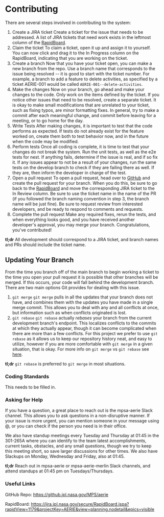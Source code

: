 # Contributing
There are several steps involved in contributing to the system:
  1. Create a JIRA ticket
        Create a ticket for the issue that needs to be addressed. A list of JIRA tickets that need work exists in the
        leftmost column of the
        [RapidBoard](https://jira.jpl.nasa.gov/secure/RapidBoard.jspa?rapidView=1179&projectKey=AERIE).
  2. Claim the ticket
        To claim a ticket, open it up and assign it to yourself. You can now click and drag it to the In Progress column
        on the RapidBoard, indicating that you are working on the ticket.
  3. Create a branch
       Now that you have your ticket open, you can make a new branch from the repo. Use a branch name that corresponds to
       the issue being resolved -- it is good to start with the ticket number. For example, a branch to add a feature to
       delete activities, as specified by a ticket AERIE-001 would be called `AERIE-001--delete-activities`.
  4. Make the changes
       Now on your branch, go ahead and make your changes to the code. Only work on the items defined by the ticket. If you
       notice other issues that need to be resolved, create a separate ticket. It is okay to make small modifications that
       are unrelated to your ticket, such as fixing typos, are minor formatting fixes. In general, try to make a commit
       after each meaningful change, and commit before leaving for a meeting, or to go home for the day.
  5. Write Tests
       After making changes, it is important to test that the code performs as expected. If tests do not already exist for
       the feature worked on, create them both to test behavior now, and in the future when the code may be modified.
  6. Perform tests
       Once all coding is complete, it is time to test that your changes do not break the system. Run the unit tests, as
       well as the e2e tests for nest. If anything fails, determine if the issue is real, and if so fix it. If any issues
       appear to not be a result of your changes, run the same tests on the develop branch to check if they are failing
       there as well. If they are, then inform the developer in charge of the test.
  7. Open a pull request
       To open a pull request, head over to [GitHub](https://github.jpl.nasa.gov/MPS/aerie) and create the pull request for
       your branch. When you do this, be sure to go back to the
       [RapidBoard](https://jira.jpl.nasa.gov/secure/RapidBoard.jspa?rapidView=1179&projectKey=AERIE) and move the
       corresponding JIRA ticket to the In Review column. Be sure to use the ticket name in the name of the PR
       (if you followed the branch naming convention in step 3, the branch name will be just fine). Be sure to request
       review from interested developers, and be ready to respond to comments and requests.
  8. Complete the pull request
       Make any required fixes, rerun the tests, and when everything looks good, and you have received another developer's
       approval, you may merge your branch. Congratulations, you've contributed!

**tl;dr**
All development should correspond to a JIRA ticket, and branch names and PRs should include the ticket name.

## Updating Your Branch
From the time you branch off of the main branch to begin working a ticket to the time you open your pull request it is
possible that other branches will be merged. If this occurs, your code will fall behind the development branch. There are
two main options Git provides for dealing with this issue.
  1. `git merge`
        `git merge` pulls in all the updates that your branch does not have, and combines them with the updates you have
        made in a single merge commit. This allows you to deal with any and all conflicts at once, but information such as
        when conflicts originated is lost.
  2. `git rebase`
        `git rebase` actually _rebases_ your branch from the current development branch's endpoint. This localizes conflicts
        to the commits at which they actually appear, though it can become complicated when there are more than a few
        conflicts.
For this project we prefer to use `git rebase` as it allows us to keep our repository history neat, and
easy to utilize, however if you are more comfortable with `git merge` in a given situation, that is okay. For more
info on `git merge` vs `git rebase` see [here](https://www.atlassian.com/git/tutorials/merging-vs-rebasing).

**tl;dr**
`git rebase` is preferred to `git merge` in most situations.

### Coding Standards

This needs to be filled in.

### Asking for Help

If you have a question, a great place to reach out is the mpsa-aerie Slack channel. This allows you to ask questions in a
non-disruptive manner. If your issue is more urgent, you can mention someone in your message using @, or you can check if
the person you need is in their office.

We also have standup meetings every Tuesday and Thursday at 01:45 in the 301-265A where you can identify to the team latest
accomplishments, current tasks, obstacles, and any small questions, though we try to keep this meeting short, so save larger
discussions for other times. We also have Slackups on Monday, Wednesday and Friday, also at 01:45.

**tl;dr**
Reach out in mpsa-aerie or mpsa-aerie-merlin Slack channels, and attend standups at 01:45 pm on Tuesdays/Thursdays.

### Useful Links
GitHub Repo: https://github.jpl.nasa.gov/MPS/aerie

RapidBoard: https://jira.jpl.nasa.gov/secure/RapidBoard.jspa?rapidView=1179&projectKey=AERIE&view=planning.nodetail&epics=visible
